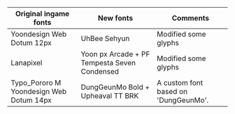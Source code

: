 |**Original ingame fonts**|**New fonts**|**Comments**|
|--- |--- |--- |
|Yoondesign Web Dotum 12px|UhBee Sehyun|Modified some glyphs|
|Lanapixel|Yoon px Arcade + PF Tempesta Seven Condensed|Modified some glyphs|
|Typo_Pororo M   Yoondesign Web Dotum 14px|DungGeunMo Bold + Upheaval TT BRK|A custom font based on 'DungGeunMo'.|
